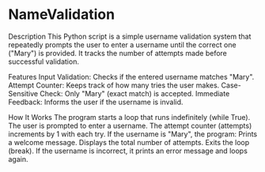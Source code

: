 # NameValidation
Description
This Python script is a simple username validation system that repeatedly prompts the user to enter a username until the correct one ("Mary") is provided. It tracks the number of attempts made before successful validation.

Features
Input Validation: Checks if the entered username matches "Mary".
Attempt Counter: Keeps track of how many tries the user makes.
Case-Sensitive Check: Only "Mary" (exact match) is accepted.
Immediate Feedback: Informs the user if the username is invalid.

How It Works
The program starts a loop that runs indefinitely (while True).
The user is prompted to enter a username.
The attempt counter (attempts) increments by 1 with each try.
If the username is "Mary", the program:
Prints a welcome message.
Displays the total number of attempts.
Exits the loop (break).
If the username is incorrect, it prints an error message and loops again.